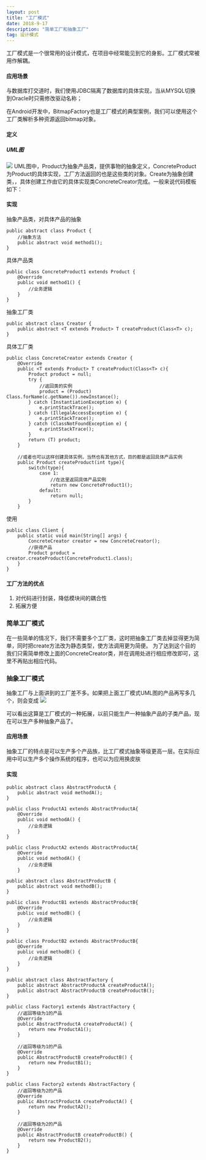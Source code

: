 ```yaml
---
layout: post
title: "工厂模式"
date: 2018-9-17
description: "简单工厂和抽象工厂"
tag: 设计模式
---  
```


工厂模式是一个很常用的设计模式，在项目中经常能见到它的身影。工厂模式常被用作解耦。
#### 应用场景
与数据库打交道时，我们使用JDBC隔离了数据库的具体实现，当从MYSQL切换到Oracle时只需修改驱动名称；

在Android开发中，BitmapFactory也是工厂模式的典型案例，我们可以使用这个工厂类解析多种资源返回bitmap对象。

#### 定义
##### UML图
![](/images/posts/designpattern/simpleFactory.png)
UML图中，Product为抽象产品类，提供事物的抽象定义，ConcreteProduct为Product的具体实现，工厂方法返回的也是这些类的对象。Create为抽象创建类，，具体创建工作由它的具体实现类ConcreteCreator完成。一般来说代码模板如下：

#### 实现
抽象产品类，对具体产品的抽象
```
public abstract class Product {
    //抽象方法
    public abstract void method1();
}
```

具体产品类
```
public class ConcreteProduct1 extends Product {
    @Override
    public void method1() {
        //业务逻辑
    }
}
```

抽象工厂类
```
public abstract class Creator {
    public abstract <T extends Product> T createProduct(Class<T> c);
}
```

具体工厂类
```
public class ConcreteCreator extends Creator {
    @Override
    public <T extends Product> T createProduct(Class<T> c){
        Product product = null;
        try {
            //返回类的实例
            product = (Product) Class.forName(c.getName()).newInstance();
        } catch (InstantiationException e) {
            e.printStackTrace();
        } catch (IllegalAccessException e) {
            e.printStackTrace();
        } catch (ClassNotFoundException e) {
            e.printStackTrace();
        }
        return (T) product;
    }
    
	//或者也可以这样创建具体实例，当然也有其他方式，目的都是返回具体产品实例
    public Product createProduct(int type){
        switch(type){
            case 1:
                //在这里返回具体产品实例
                return new ConcreteProduct1();
            default:
                return null;
        }
    }

```

使用
```
public class Client {
    public static void main(String[] args) {
        ConcreteCreator creator = new ConcreteCreator();
        //获得产品
        Product product = creator.createProduct(ConcreteProduct1.class);
    }
}
```

#### 工厂方法的优点
1. 对代码进行封装，降低模块间的耦合性
2. 拓展方便

### 简单工厂模式
在一些简单的情况下，我们不需要多个工厂类，这时把抽象工厂类去掉显得更为简单，同时把create方法改为静态类型，使方法调用更为简便。
为了达到这个目的我们只需简单修改上面的ConcreteCreator类，并在调用处进行相应修改即可，这里不再贴出相应代码。

### 抽象工厂模式
抽象工厂与上面讲到的工厂差不多。如果把上面工厂模式UML图的产品再写多几个，则会变成
![](/images/posts/designpattern/abstractFactory.png)

可以看出这算是工厂模式的一种拓展，以前只能生产一种抽象产品的子类产品，现在可以生产多种抽象产品了。

#### 应用场景
抽象工厂的特点是可以生产多个产品族，比工厂模式抽象等级更高一层。在实际应用中可以生产多个操作系统的程序，也可以为应用换皮肤

#### 实现
```
public abstract class AbstractProductA {
    public abstract void methodA();
}
```

```
public class ProductA1 extends AbstractProductA{
    @Override
    public void methodA() {
        //业务逻辑
    }
}
```

```
public class ProductA2 extends AbstractProductA{
    @Override
    public void methodA() {
        //业务逻辑
    }

```

```
public abstract class AbstractProductB {
    public abstract void methodB();
}
```

```
public class ProductB1 extends AbstractProductB{
    @Override
    public void methodB() {
        //业务逻辑
    }
}
```

```
public class ProductB2 extends AbstractProductB{
    @Override
    public void methodB() {
        //业务逻辑
    }
}
```

```
public abstract class AbstractFactory {
    public abstract AbstractProductA createProductA();
    public abstract AbstractProductB createProductB();
}
```

```
public class Factory1 extends AbstractFactory {
    //返回等级为1的产品
    @Override
    public AbstractProductA createProductA() {
        return new ProductA1();
    }

    //返回等级为1的产品
    @Override
    public AbstractProductB createProductB() {
        return new ProductB1();
    }
}
```

```
public class Factory2 extends AbstractFactory {
    //返回等级为2的产品
    @Override
    public AbstractProductA createProductA() {
        return new ProductA2();
    }

    //返回等级为2的产品
    @Override
    public AbstractProductB createProductB() {
        return new ProductB2();
    }
}
```
